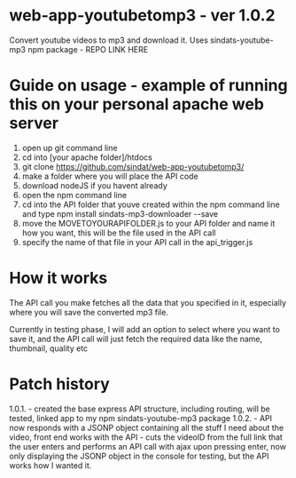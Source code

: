 # web-app-youtubetomp3 - ver 1.0.2
Convert youtube videos to mp3 and download it. 
Uses sindats-youtube-mp3 npm package - REPO LINK HERE

# Guide on usage - example of running this on your personal apache web server

1) open up git command line
2) cd into [your apache folder]/htdocs
3) git clone https://github.com/sindat/web-app-youtubetomp3/
4) make a folder where you will place the API code 
5) download nodeJS if you havent already 
6) open the npm command line
7) cd into the API folder that youve created within the npm command line and type npm install sindats-mp3-downloader --save
8) move the MOVETOYOURAPIFOLDER.js to your API folder and name it how you want, this will be the file used in the API call
9) specify the name of that file in your API call in the api_trigger.js

# How it works

The API call you make fetches all the data that you specified in it, especially where you will save the converted mp3 file. 

Currently in testing phase, I will add an option to select where you want to save it, and the API call will just fetch the required data
like the name, thumbnail, quality etc 

# Patch history

1.0.1. - created the base express API structure, including routing, will be tested, linked app to my npm sindats-youtube-mp3 package
1.0.2. - API now responds with a JSONP object containing all the stuff I need about the video, front end works with the API - cuts the videoID from the full link that the user enters and performs an API call with ajax upon pressing enter, now only displaying the JSONP object in the console for testing, but the API works how I wanted it. 

